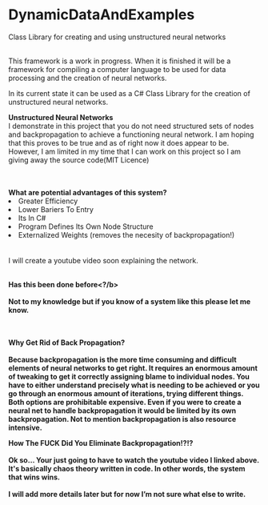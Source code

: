 # DynamicDataAndExamples
Class Library for creating and using unstructured neural networks

<br/>
This framework is a work in progress. When it is finished it will be a framework for compiling a computer language to be used for
data processing and the creation of neural networks.

In its current state it can be used as a C# Class Library for the creation of unstructured neural networks.

<b>Unstructured Neural Networks</b><br/>
I demonstrate in this project that you do not need structured sets of nodes and backpropagation to achieve a functioning neural network. I am hoping that this proves to be true and as of right now it does appear to be. However, I am limited in my time that I can work on this project so I am giving away the source code(MIT Licence) 

<br/>
<br/>
<b>What are potential advantages of this system?</b>

<li>Greater Efficiency</li>
<li>Lower Bariers To Entry</li>
<li>Its In C#</li>
<li>Program Defines Its Own Node Structure</li>
<li>Externalized Weights (removes the necesity of backpropagation!)</li>

<br/>
<br/>
I will create a youtube video soon explaining the network.<br/><br/>

<b>Has this been done before<?/b><br/>
<br/>
Not to my knowledge but if you know of a system like this please let me know.
<br/>
<br/>
<br/>

<b>Why Get Rid of Back Propagation?</b><br/>
<br/>
Because backpropagation is the more time consuming and difficult elements of neural networks to get right. It requires an enormous amount of tweaking to get it correctly assigning blame to individual nodes. You have to either understand precisely what is needing to be achieved or you go through an enormous amount of iterations, trying different things. Both options are prohibitable expensive. Even if you were to create a neural net to handle backpropagation it would be limited by its own backpropagation. Not to mention backpropagation is also resource intensive. 


<b>How The FUCK Did You Eliminate Backpropagation!?!?</b><br/><br/>
Ok so… Your just going to have to watch the youtube video I linked above. It's basically chaos theory written in code. In other words, the system that wins wins.
<br/>
<br/>
<b>I will add more details later but for now I’m not sure what else to write.</b>

